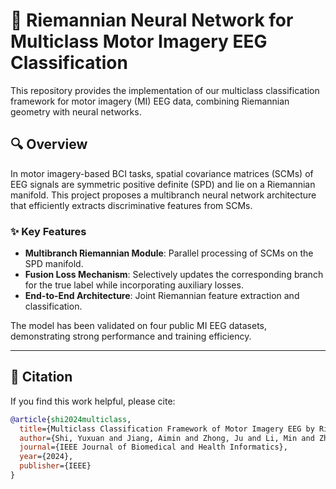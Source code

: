 # 🧠 Riemannian Neural Network for Multiclass Motor Imagery EEG Classification

This repository provides the implementation of our multiclass classification framework for motor imagery (MI) EEG data, combining Riemannian geometry with neural networks.

## 🔍 Overview

In motor imagery-based BCI tasks, spatial covariance matrices (SCMs) of EEG signals are symmetric positive definite (SPD) and lie on a Riemannian manifold. This project proposes a multibranch neural network architecture that efficiently extracts discriminative features from SCMs.

### ✨ Key Features

- **Multibranch Riemannian Module**: Parallel processing of SCMs on the SPD manifold.
- **Fusion Loss Mechanism**: Selectively updates the corresponding branch for the true label while incorporating auxiliary losses.
- **End-to-End Architecture**: Joint Riemannian feature extraction and classification.

The model has been validated on four public MI EEG datasets, demonstrating strong performance and training efficiency.

---

## 📄 Citation

If you find this work helpful, please cite:

```bibtex
@article{shi2024multiclass,
  title={Multiclass Classification Framework of Motor Imagery EEG by Riemannian Geometry Networks},
  author={Shi, Yuxuan and Jiang, Aimin and Zhong, Ju and Li, Min and Zhu, Yanping},
  journal={IEEE Journal of Biomedical and Health Informatics},
  year={2024},
  publisher={IEEE}
}
